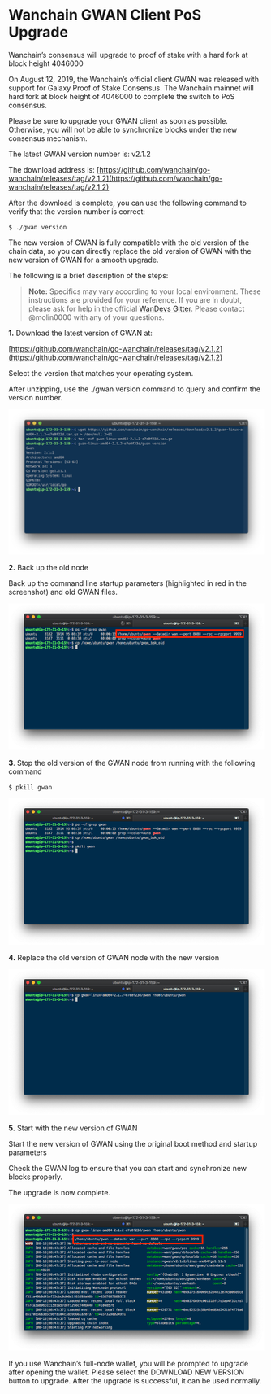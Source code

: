 
# Wanchain GWAN Client PoS Upgrade

Wanchain’s consensus will upgrade to proof of stake with a hard fork at block height 4046000

 On August 12, 2019, the Wanchain’s official client GWAN was released with support for Galaxy Proof of Stake Consensus. The Wanchain mainnet will hard fork at block height of 4046000 to complete the switch to PoS consensus. 

Please be sure to upgrade your GWAN client as soon as possible. Otherwise, you will not be able to synchronize blocks under the new consensus mechanism.

The latest GWAN version number is: v2.1.2

The download address is: [https://github.com/wanchain/go-wanchain/releases/tag/v2.1.2](https://github.com/wanchain/go-wanchain/releases/tag/v2.1.2)

After the download is complete, you can use the following command to verify that the version number is correct:

    $ ./gwan version

The new version of GWAN is fully compatible with the old version of the chain data, so you can directly replace the old version of GWAN with the new version of GWAN for a smooth upgrade.

The following is a brief description of the steps:
> **Note:** Specifics may vary according to your local environment. These instructions are provided for your reference. If you are in doubt, please ask for help in the official [WanDevs Gitter](https://gitter.im/wandevs/community). Please contact @molin0000 with any of your questions.

**1.** Download the latest version of GWAN at:

 [https://github.com/wanchain/go-wanchain/releases/tag/v2.1.2](https://github.com/wanchain/go-wanchain/releases/tag/v2.1.2) 

Select the version that matches your operating system.

After unzipping, use the ./gwan version command to query and confirm the version number.

![](media/gwan-pos-upgrade-1.png)

**2.** Back up the old node

Back up the command line startup parameters (highlighted in red in the screenshot) and old GWAN files.

![](media/gwan-pos-upgrade-2.png)

**3**. Stop the old version of the GWAN node from running with the following command

    $ pkill gwan

![](media/gwan-pos-upgrade-3.png)

**4.** Replace the old version of GWAN node with the new version

![](media/gwan-pos-upgrade-4.png)

**5.** Start with the new version of GWAN

Start the new version of GWAN using the original boot method and startup parameters

Check the GWAN log to ensure that you can start and synchronize new blocks properly.

The upgrade is now complete.

![](media/gwan-pos-upgrade-5.png)

If you use Wanchain’s full-node wallet, you will be prompted to upgrade after opening the wallet. Please select the DOWNLOAD NEW VERSION button to upgrade. After the upgrade is successful, it can be used normally.


